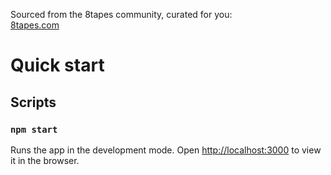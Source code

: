 Sourced from the 8tapes community, curated for you: <br />
[8tapes.com](https://8tapes.com/)

# Quick start

## Scripts

### `npm start`

Runs the app in the development mode. Open [http://localhost:3000](http://localhost:3000) to view it in the browser.

